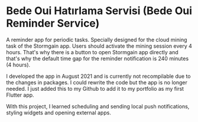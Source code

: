 # Bede Oui Hatırlama Servisi (Bede Oui Reminder Service)

A reminder app for periodic tasks. Specially designed for the cloud mining task of the Stormgain app. Users should activate the mining session every 4 hours. That's why there is a button to open Stormgain app directly and that's why the default time gap for the reminder notification is 240 minutes (4 hours).

I developed the app in August 2021 and is currently not recompilable due to the changes in packages. I could rewrite the code but the app is no longer needed. I just added this to my Github to add it to my portfolio as my first Flutter app.

With this project, I learned scheduling and sending local push notifications, styling widgets and opening external apps.

